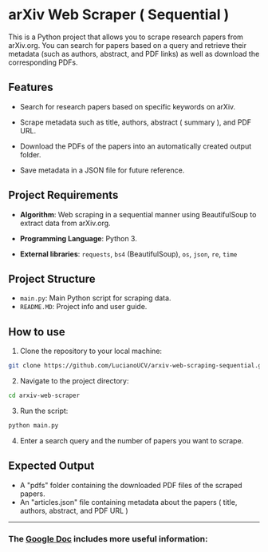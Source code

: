 # arXiv Web Scraper ( Sequential )
This is a Python project that allows you to scrape research papers from arXiv.org. You can search for papers based on a query and retrieve their metadata (such as authors, abstract, and PDF links) as well as download the corresponding PDFs.

## Features
* Search for research papers based on specific keywords on arXiv.

* Scrape metadata such as title, authors, abstract ( summary ), and PDF URL.

* Download the PDFs of the papers into an automatically created output folder.

* Save metadata in a JSON file for future reference.

## Project Requirements
* **Algorithm**: Web scraping in a sequential manner using BeautifulSoup to extract data from arXiv.org.

* **Programming Language**: Python 3.

* **External libraries**: `requests`, `bs4` (BeautifulSoup), `os`, `json`, `re`, `time`


## Project Structure
* `main.py`: Main Python script for scraping data.
* `README.MD`: Project info and user guide.


## How to use
1. Clone the repository to your local machine: <br>
```bash
git clone https://github.com/LucianoUCV/arxiv-web-scraping-sequential.git
```
2. Navigate to the project directory: <br>
```bash
cd arxiv-web-scraper
```

3. Run the script:<br>
```bash
python main.py
```
4. Enter a search query and the number of papers you want to scrape.

## Expected Output
* A "pdfs" folder containing the downloaded PDF files of the scraped papers.
* An "articles.json" file containing metadata about the papers ( title, authors, abstract, and PDF URL )

---

### The [Google Doc](https://docs.google.com/document/d/1NvsXqRVfJSIbVowtc2CUaf6xblmApB0sx64_y3_wFlk/edit?usp=sharing) includes more useful information:

